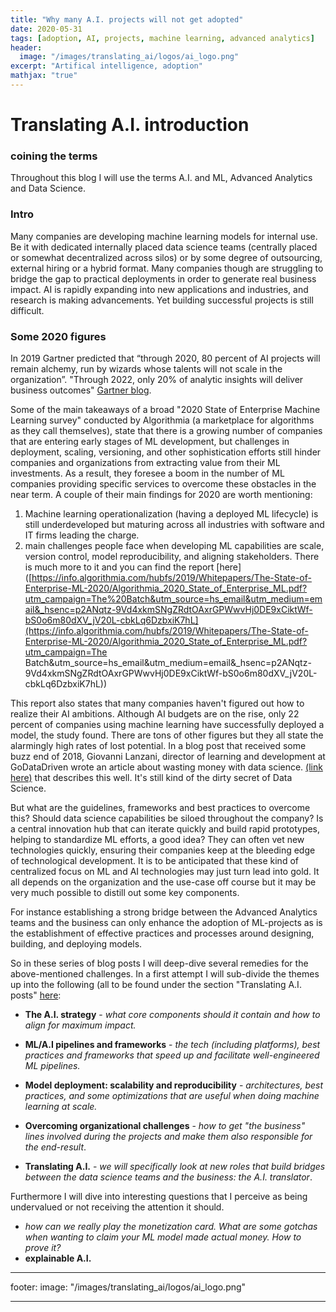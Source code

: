 ```yaml
---
title: "Why many A.I. projects will not get adopted"
date: 2020-05-31
tags: [adoption, AI, projects, machine learning, advanced analytics]
header:
  image: "/images/translating_ai/logos/ai_logo.png"
excerpt: "Artifical intelligence, adoption"
mathjax: "true"
---
```


# Translating A.I. introduction

### coining the terms

Throughout this blog I will use the terms A.I. and ML, Advanced Analytics and Data Science. 

### Intro

Many companies are developing machine learning models for internal use. Be it with dedicated internally placed data science teams (centrally placed or somewhat decentralized across silos) or by some degree of outsourcing, external hiring or a hybrid format. Many companies though are struggling to bridge the gap to practical deployments in order to generate real business impact. AI is rapidly expanding into new applications and industries, and research is making advancements. Yet building successful projects is still difficult. 

### Some 2020 figures

In 2019 Gartner predicted that “through 2020, 80 percent of AI projects will remain alchemy, run by wizards whose talents will not scale in the organization”. "Through 2022, only 20% of analytic insights will deliver business outcomes" [Gartner blog](https://blogs.gartner.com/andrew_white/2019/01/03/our-top-data-and-analytics-predicts-for-2019/). 

Some of the main takeaways of a broad "2020 State of Enterprise Machine Learning survey" conducted by Algorithmia (a marketplace for algorithms as they call themselves), state that there is a growing number of companies that are entering early stages of ML development, but challenges in deployment, scaling, versioning, and other sophistication efforts still hinder companies and organizations from extracting value from their ML investments. As a result, they foresee a boom in the number of ML companies providing specific services to overcome these obstacles in the near term. A couple of their main findings for 2020 are worth mentioning: 

1) Machine learning operationalization (having a deployed ML lifecycle) is still underdeveloped but maturing across all industries with software and IT firms leading the charge.
2) main challenges people face when developing ML capabilities are scale, version control, model
reproducibility, and aligning stakeholders. There is much more to it and you can find the report [here]([https://info.algorithmia.com/hubfs/2019/Whitepapers/The-State-of-Enterprise-ML-2020/Algorithmia_2020_State_of_Enterprise_ML.pdf?utm_campaign=The%20Batch&utm_source=hs_email&utm_medium=email&_hsenc=p2ANqtz-9Vd4xkmSNgZRdtOAxrGPWwvHj0DE9xCiktWf-bS0o6m80dXV_jV20L-cbkLq6DzbxiK7hL](https://info.algorithmia.com/hubfs/2019/Whitepapers/The-State-of-Enterprise-ML-2020/Algorithmia_2020_State_of_Enterprise_ML.pdf?utm_campaign=The Batch&utm_source=hs_email&utm_medium=email&_hsenc=p2ANqtz-9Vd4xkmSNgZRdtOAxrGPWwvHj0DE9xCiktWf-bS0o6m80dXV_jV20L-cbkLq6DzbxiK7hL))

This report also states that many companies haven't figured out how to realize their AI ambitions. Although AI budgets are on the rise, only 22 percent of companies using machine learning have successfully deployed a model, the study found. There are tons of other figures but they all state the alarmingly high rates of lost potential. In a blog post that received some buzz end of 2018, Giovanni Lanzani, director of learning and development at GoDataDriven wrote an article about wasting money with data science. [(link here)](https://godatadriven.com/blog/wasting-money-with-data-science/) that describes this well. It's still kind of the dirty secret of Data Science.

But what are the guidelines, frameworks and best practices to overcome this? Should data science capabilities be siloed throughout the company? Is a central innovation hub that can iterate quickly and build rapid prototypes, helping to standardize ML efforts, a good idea? They can often vet new technologies quickly, ensuring their companies keep at the bleeding edge of technological development. It is to be anticipated that these kind of centralized focus on ML and AI technologies may just turn lead into gold. It all depends on the organization and the use-case off course but it may be very much possible to distill out some key components. 

For instance establishing a strong bridge between the Advanced Analytics teams and the business can only enhance the adoption of ML-projects as is the establishment of effective practices and processes around designing, building, and deploying models. 

So in these series of blog posts I will deep-dive several remedies for the above-mentioned challenges. In a first attempt I will sub-divide the themes up into the following (all to be found under the section "Translating A.I. posts" [here](https://rmania.github.io/translating_ai/):

- **The A.I. strategy** - _what core components should it contain and how to align for maximum impact._

- **ML/A.I pipelines and frameworks** - _the tech (including platforms), best practices and frameworks that speed up and facilitate well-engineered ML pipelines._

- **Model deployment: scalability and reproducibility** - _architectures, best practices, and some optimizations that are useful when doing machine learning at scale._

- **Overcoming organizational challenges** - _how to get "the business" lines involved during the projects and make them also responsible for the end-result_. 

- **Translating A.I.** - _we will specifically look at new roles that build bridges between the data science teams and the business: the A.I. translator_.

  

Furthermore I will dive into interesting questions that I perceive as being undervalued or not receiving the attention it should. 

* _how can we really play the monetization card. What are some gotchas when wanting to claim your ML model made actual money. How to prove it?_
* **explainable A.I.** 

---

footer:
  image: "/images/translating_ai/logos/ai_logo.png"

---




